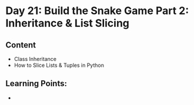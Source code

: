 # Day 21: Build the Snake Game Part 2: Inheritance & List Slicing
## Content
* Class Inheritance 
* How to Slice Lists & Tuples in Python

## Learning Points:
*
